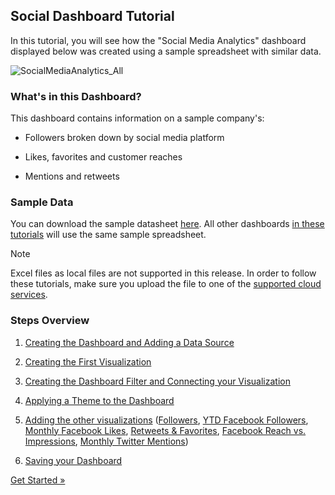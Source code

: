 ## Social Dashboard Tutorial

In this tutorial, you will see how the "Social Media Analytics"
dashboard displayed below was created using a sample spreadsheet with
similar data.

![SocialMediaAnalytics\_All](images/SocialMediaAnalytics_All.png)

### What's in this Dashboard?

This dashboard contains information on a sample company's:

  - Followers broken down by social media platform

  - Likes, favorites and customer reaches

  - Mentions and retweets

### Sample Data

You can download the sample datasheet
[here](http://download.infragistics.com/reportplus/help/samples/Reveal_Dashboard_Tutorials.xlsx).
All other dashboards [in these tutorials](~/en/dashboard-tutorials/overview.md) will use
the same sample spreadsheet.

>[!NOTE]
Excel files as local files are not supported in this release. In order
to follow these tutorials, make sure you upload the file to one of the
[supported cloud services](~/en/datasources/overview.md).

### Steps Overview

1.  [Creating the Dashboard and Adding a Data Source](creating-the-dashboard.md)

2.  [Creating the First Visualization](selecting-data-visualization.md)

3.  [Creating the Dashboard Filter and Connecting your Visualization](creating-dashboard-filter-connecting-visualization.md)

4.  [Applying a Theme to the Dashboard](applying-theme.md)

5.  [Adding the other visualizations](adding-other-visualizations.md)
    ([Followers](adding-other-visualizations.html#followers), [YTD Facebook Followers](adding-other-visualizations#ytd-facebook-followers),
    [Monthly Facebook Likes](adding-other-visualizations.html#monthly-facebook-likes),
    [Retweets & Favorites](adding-other-visualizations.html#retweets-favorites),
    [Facebook Reach vs. Impressions](adding-other-visualizations.html#facebook-reach-impressions),
    [Monthly Twitter Mentions](adding-other-visualizations.html#monthly-twitter-mentions))

6.  [Saving your Dashboard](saving-dashboard.md)


[Get Started »](creating-the-dashboard.md)
